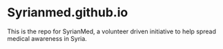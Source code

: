 # Syrianmed.github.io

This is the repo for SyrianMed, a volunteer driven initiative to help spread medical awareness in Syria.
